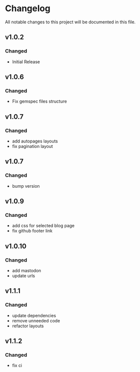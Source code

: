 # Changelog
All notable changes to this project will be documented in this file.

## v1.0.2
### Changed
 - Initial Release

## v1.0.6
### Changed
 - Fix gemspec files structure

## v1.0.7
### Changed
 - add autopages layouts
 - fix pagination layout

## v1.0.7
### Changed
 - bump version

## v1.0.9
### Changed
 - add css for selected blog page
 - fix github footer link

## v1.0.10
### Changed
 - add mastodon
 - update urls

## v1.1.1
### Changed
 - update dependencies
 - remove unneeded code
 - refactor layouts

## v1.1.2
### Changed
 - fix ci